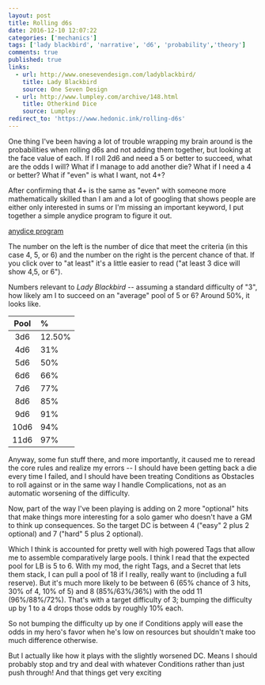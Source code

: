 ```yaml
---
layout: post
title: Rolling d6s
date: 2016-12-10 12:07:22
categories: ['mechanics']
tags: ['lady blackbird', 'narrative', 'd6', 'probability','theory']
comments: true
published: true
links:
  - url: http://www.onesevendesign.com/ladyblackbird/
    title: Lady Blackbird
    source: One Seven Design
  - url: http://www.lumpley.com/archive/148.html
    title: Otherkind Dice
    source: Lumpley
redirect_to: 'https://www.hedonic.ink/rolling-d6s'
---
```


One thing I've been having a lot of trouble wrapping my brain around is the probabilities when rolling d6s and not adding them together, but looking at the face value of each. If I roll 2d6 and need a 5 or better to succeed, what are the odds I will? What if I manage to add another die? What if I need a 4 or better? What if "even" is what I want, not 4+?

<!--more-->

After confirming that 4+ is the same as "even" with someone more mathematically skilled than I am and a lot of googling that shows people are either only interested in sums or I'm missing an important keyword, I put together a simple anydice program to figure it out.

[anydice program](http://anydice.com/program/a0c8)

The number on the left is the number of dice that meet the criteria (in this case 4, 5, or 6) and the number on the right is the percent chance of that. If you click over to "at least" it's a little easier to read ("at least 3 dice will show 4,5, or 6").

Numbers relevant to *Lady Blackbird* -- assuming a standard difficulty of "3", how likely am I to succeed on an "average" pool of 5 or 6? Around 50%, it looks like.

| Pool | % |
| :---: | :--- |
| 3d6 | 12.50% |
| 4d6 | 31% |
| 5d6 | 50% |
| 6d6 | 66% |
| 7d6 | 77% |
| 8d6 | 85% |
| 9d6 | 91% |
| 10d6 | 94% |
| 11d6 | 97% |

Anyway, some fun stuff there, and more importantly, it caused me to reread the core rules and realize my errors -- I should have been getting back a die every time I failed, and I should have been treating Conditions as Obstacles to roll against or in the same way I handle Complications, not as an automatic worsening of the difficulty.

Now, part of the way I've been playing is adding on 2 more "optional" hits that make things more interesting for a solo gamer who doesn't have a GM to think up consequences. So the target DC is between 4 ("easy" 2 plus 2 optional) and 7 ("hard" 5 plus 2 optional).

Which I think is accounted for pretty well with high powered Tags that allow me to assemble comparatively large pools. I think I read that the expected pool for LB is 5 to 6. With my mod, the right Tags, and a Secret that lets them stack, I can pull a pool of 18 if I really, really want to (including a full reserve). But it's much more likely to be between 6 (65% chance of 3 hits, 30% of 4, 10% of 5) and 8 (85%/63%/36%) with the odd 11 (96%/88%/72%). That's with a target difficulty of 3; bumping the difficulty up by 1 to a 4 drops those odds by roughly 10% each.

So not bumping the difficulty up by one if Conditions apply will ease the odds in my hero's favor when he's low on resources but shouldn't make too much difference otherwise.

But I actually like how it plays with the slightly worsened DC. Means I should probably stop and try and deal with whatever Conditions rather than just push through! And that things get very exciting
